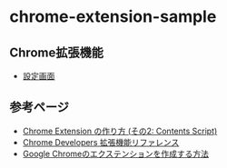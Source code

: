 # chrome-extension-sample

## Chrome拡張機能

- [設定画面](chrome:\/\/extensions\/)

## 参考ページ

- [Chrome Extension の作り方 (その2: Contents Script)](https://qiita.com/sakaimo/items/6b7b464de4bdcad18802)  
- [Chrome Developers 拡張機能リファレンス](https://developer.chrome.com/docs/extensions/reference/)
- [Google Chromeのエクステンションを作成する方法](https://ajike.github.io/build-chrome-extension/)
